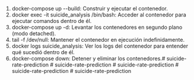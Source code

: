 1. docker-compose up --build: Construir y ejecutar el contenedor.
2. docker exec -it suicide_analysis /bin/bash: Acceder al contenedor para ejecutar comandos dentro de él.
3. docker-compose up -d: Levantar los contenedores en segundo plano (modo detached).
4. tail -f /dev/null: Mantener el contenedor en ejecución indefinidamente.
5. docker logs suicide_analysis: Ver los logs del contenedor para entender qué sucedió dentro de él.
6. docker-compose down: Detener y eliminar los contenedores.#   s u i c i d e - r a t e - p r e d i c t i o n  
 #   s u i c i d e - r a t e - p r e d i c t i o n  
 #   s u i c i d e - r a t e - p r e d i c t i o n  
 #   s u i c i d e - r a t e - p r e d i c t i o n  
 #   s u i c i d e - r a t e - p r e d i c t i o n  
 